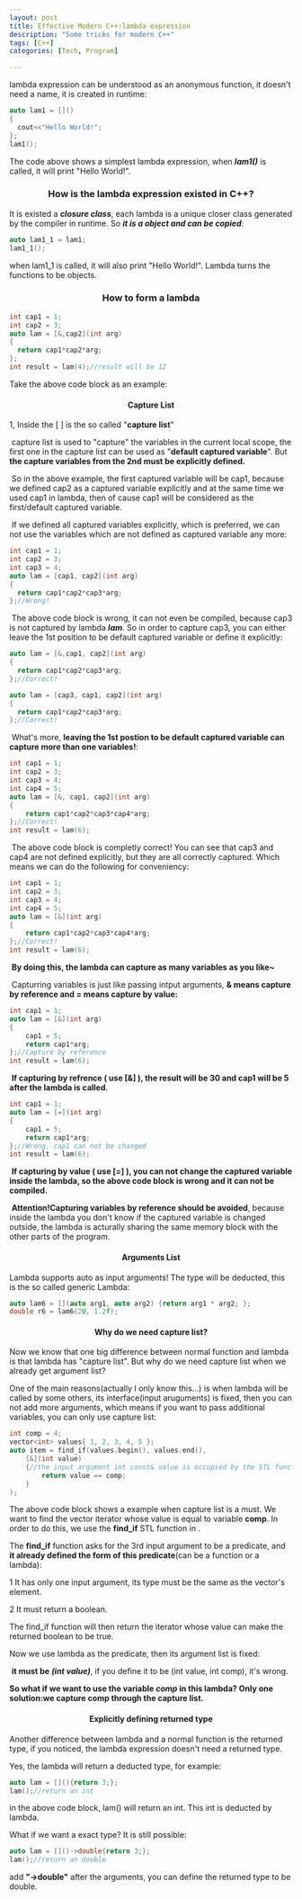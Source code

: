 ```yaml
---
layout: post
title: Effective Modern C++:lambda expression
description: "Some tricks for modern C++"
tags: [C++]
categories: [Tech, Program]

---
```


lambda expression can be understood as an anonymous function, it doesn't need a name, it is created in runtime:

```c++
auto lam1 = []()
{
  cout<<"Hello World!";
};
lam1();
```

The code above shows a simplest lambda expression, when ***lam1()*** is called, it will print "Hello World!".

### **<center>How is the lambda expression existed in C++?</center>**

It is existed a ***closure class***, each lambda is a unique closer class generated by the compiler in runtime. So ***it is a object and can be copied***:

<!-- more -->

```c++
auto lam1_1 = lam1;
lam1_1();
```

when lam1_1 is called, it will also print "Hello World!". Lambda turns the functions to be objects.

### **<center>How to form a lambda</center>**

```c++
int cap1 = 1;
int cap2 = 3;
auto lam = [&,cap2](int arg)
{
  return cap1*cap2*arg; 
};
int result = lam(4);//result will be 12
```

Take the above code block as an example:

#### <center>Capture List</center>

1, Inside the [ ] is the so called "**capture list**"

​	capture list is used to "capture" the variables in the current local scope, the first one in the capture list can be used as "**default captured variable**". But **the capture variables from the 2nd must be explicitly defined.** 

​	So in the above example, the first captured variable will be cap1, because we defined cap2 as a captured variable explicitly and at the same time we used cap1 in lambda, then of cause cap1 will be considered as the first/default captured variable.

​	If we defined all captured variables explicitly, which is preferred, we can not use the variables which are not defined as captured variable any more:

```c++
int cap1 = 1;
int cap2 = 3;
int cap3 = 4;
auto lam = [cap1, cap2](int arg)
{
  return cap1*cap2*cap3*arg; 
};//Wrong!
```

​	The above code block is wrong, it can not even be compiled, because cap3 is not captured by lambda ***lam***. So in order to capture cap3, you can either leave the 1st position to be default captured variable or define it explicitly:

```c++
auto lam = [&,cap1, cap2](int arg)
{
  return cap1*cap2*cap3*arg; 
};//Correct!

auto lam = [cap3, cap1, cap2](int arg)
{
  return cap1*cap2*cap3*arg; 
};//Correct!
```

​	What's more, **leaving the 1st postion to be default captured variable can capture more than one variables!**:

```c++
int cap1 = 1;
int cap2 = 3;
int cap3 = 4;
int cap4 = 5;
auto lam = [&, cap1, cap2](int arg) 
{
	return cap1*cap2*cap3*cap4*arg; 
};//Correct!
int result = lam(6);
```

​	The above code block is completly correct! You can see that cap3 and cap4 are not defined explicitly, but they are all correctly captured. Which means we can do the following for conveniency:

```c++
int cap1 = 1;
int cap2 = 3;
int cap3 = 4;
int cap4 = 5;
auto lam = [&](int arg) 
{
	return cap1*cap2*cap3*cap4*arg; 
};//Correct!
int result = lam(6);
```

​	**By doing this, the lambda can capture as many variables as you like~**

​	Capturring variables is just like passing intput arguments, **& means capture by reference and = means capture by value:**

```c++
int cap1 = 1;
auto lam = [&](int arg) 
{
	cap1 = 5;
	return cap1*arg; 
};//Capture by reference
int result = lam(6);
```

​	**If capturing by refrence ( use [&] ), the result will be 30 and cap1 will be 5 after the lambda is called**.

```c++
int cap1 = 1;
auto lam = [=](int arg) 
{
	cap1 = 5;
	return cap1*arg; 
};//Wrong, cap1 can not be changed
int result = lam(6);
```

​	**If capturing by value  ( use [=] ), you can not change the captured variable inside the lambda, so the above code block is wrong and it can not be compiled.**

​	**Attention!Capturing variables by reference should be avoided**, because inside the lambda you don't know if the captured variable is changed outside, the lambda is acturally sharing the same memory block with the other parts of the program.

#### <center>Arguments List</center>

Lambda supports auto as input arguments! The type will be deducted, this is the so called generic Lambda:

```c++
auto lam6 = [](auto arg1, auto arg2) {return arg1 * arg2; };
double r6 = lam6(2U, 1.2f);
```



#### <center>Why do we need capture list?</center>

Now we know that one big difference between normal function and lambda is that lambda has "capture list". But why do we need capture list when we already get argument list?

One of the main reasons(actually I only know this...) is when lambda will be called by some others, its interface(input aruguments) is fixed, then you can not add more arguments, which means if you want to pass additional variables, you can only use capture list:

```c++
int comp = 4;
vector<int> values{ 1, 2, 3, 4, 5 };
auto item = find_if(values.begin(), values.end(), 
	[&](int value)
	{//the input argument int const& value is occupied by the STL function
		return value == comp; 
	}
);
```

The above code block shows a example when capture list is a must. We want to find the vector iterator whose value is equal to variable **comp**. In order to do this, we use the **find_if** STL function in <algorithm>.

The **find_if** function asks for the 3rd input argument to be a predicate, and **it already defined the form of this predicate**(can be a function or a lambda):

1 It has only one input argument, its type must be the same as the vector's element.

2 It must return a boolean.

The find_if function will then return the iterator whose value can make the returned boolean to be true.

Now we use lambda as the predicate, then its argument list is fixed: 

​	**it must be** ***(int value)***, if you define it to be (int value, int comp), it's wrong.

**So what if we want to use the variable *comp* in this lambda? Only one solution:we capture comp through the capture list.**

#### **<center>Explicitly defining returned type</center>**

Another difference between lambda and a normal function is the returned type, if you noticed, the lambda expression doesn't need a returned type.

Yes, the lambda will return a deducted type, for example:

```c++
auto lam = [](){return 3;};
lam();//return an int
```

in the above code block, lam() will return an int. This int is deducted by lambda.

What if we want a exact type? It is still possible:

```c++
auto lam = []()->double{return 3;};
lam();//return an double
```

add **"->double"** after the arguments, you can define the returned type to be double.

